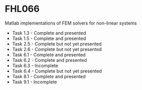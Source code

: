 # FHL066
Matlab implementations of FEM solvers for non-linear systems

* Task 1.3 - Complete and presented
* Task 1.5 - Complete and presented
* Task 2.5 - Complete but not yet presented
* Task 2.6 - Complete but not yet presented
* Task 6.1 - Complete and presented
* Task 6.2 - Complete and presented
* Task 6.3 - Incomplete
* Task 6.4 - Complete but not yet presented
* Task 8.1 - Complete and presented
* Task 9.1 - Incomplete
